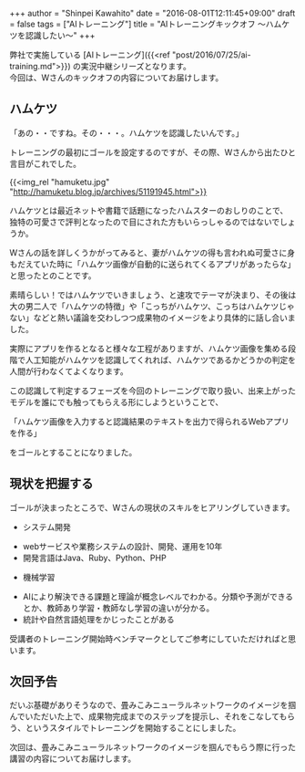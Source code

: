 +++
author = "Shinpei Kawahito"
date = "2016-08-01T12:11:45+09:00"
draft = false
tags = ["AIトレーニング"]
title = "AIトレーニングキックオフ 〜ハムケツを認識したい〜"
+++

弊社で実施している [AIトレーニング]({{<ref "post/2016/07/25/ai-training.md">}}) の実況中継シリーズとなります。  
今回は、Wさんのキックオフの内容についてお届けします。

## ハムケツ
「あの・・ですね。その・・・。ハムケツを認識したいんです。」  

トレーニングの最初にゴールを設定するのですが、その際、Wさんから出たひと言目がこれでした。

{{<img_rel "hamuketu.jpg" "http://hamuketu.blog.jp/archives/51191945.html">}}

ハムケツとは最近ネットや書籍で話題になったハムスターのおしりのことで、
独特の可愛さで評判となったので目にされた方もいらっしゃるのではないでしょうか。

Wさんの話を詳しくうかがってみると、妻がハムケツの得も言われぬ可愛さに身もだえていた時に「ハムケツ画像が自動的に送られてくるアプリがあったらな」と思ったとのことです。

素晴らしい！ではハムケツでいきましょう、と速攻でテーマが決まり、その後は大の男二人で「ハムケツの特徴」や「こっちがハムケツ、こっちはハムケツじゃない」などと熱い議論を交わしつつ成果物のイメージをより具体的に話し合いました。

実際にアプリを作るとなると様々な工程がありますが、ハムケツ画像を集める段階で人工知能がハムケツを認識してくれれば、ハムケツであるかどうかの判定を人間が行わなくてよくなります。

この認識して判定するフェーズを今回のトレーニングで取り扱い、出来上がったモデルを誰にでも触ってもらえる形にしようということで、

「ハムケツ画像を入力すると認識結果のテキストを出力で得られるWebアプリを作る」

をゴールとすることになりました。

## 現状を把握する
ゴールが決まったところで、Wさんの現状のスキルをヒアリングしていきます。

* システム開発
 - webサービスや業務システムの設計、開発、運用を10年
 - 開発言語はJava、Ruby、Python、PHP
* 機械学習
 - AIにより解決できる課題と理論が概念レベルでわかる。分類や予測ができるとか、教師あり学習・教師なし学習の違いが分かる。
 - 統計や自然言語処理をかじったことがある

受講者のトレーニング開始時ベンチマークとしてご参考にしていただければと思います。

## 次回予告
だいぶ基礎がありそうなので、畳みこみニューラルネットワークのイメージを掴んでいただいた上で、成果物完成までのステップを提示し、それをこなしてもらう、というスタイルでトレーニングを開始することにしました。

次回は、畳みこみニューラルネットワークのイメージを掴んでもらう際に行った講習の内容についてお届けします。
